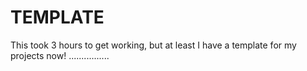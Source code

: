 # TEMPLATE
This took 3 hours to get working, but at least I have a template for my projects now!
................
